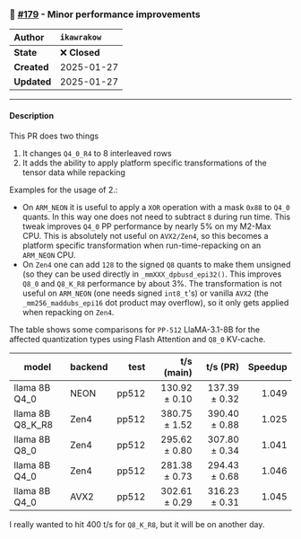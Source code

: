 ### 🔀 [#179](https://github.com/ikawrakow/ik_llama.cpp/pull/179) - Minor performance improvements

| **Author** | `ikawrakow` |
| :--- | :--- |
| **State** | ❌ **Closed** |
| **Created** | 2025-01-27 |
| **Updated** | 2025-01-27 |

---

#### Description

This PR does two things
1. It changes `Q4_0_R4` to 8 interleaved rows
1. It adds the ability to apply platform specific transformations of the tensor data while repacking

Examples for the usage of 2.:
* On `ARM_NEON` it is useful to apply a `XOR` operation with a mask `0x88` to `Q4_0` quants. In this way one does not need to subtract `8` during run time. This tweak improves `Q4_0` PP performance by nearly 5% on my M2-Max CPU. This is absolutely not useful on `AVX2/Zen4`, so this becomes a platform specific transformation when run-time-repacking on an `ARM_NEON` CPU. 
* On `Zen4` one can add `128` to the signed `Q8` quants to make them unsigned (so they can be used directly in `_mmXXX_dpbusd_epi32()`. This improves `Q8_0` and `Q8_K_R8` performance by about 3%. The transformation is not useful on `ARM_NEON` (one needs signed `int8_t`'s) or vanilla `AVX2` (the `_mm256_maddubs_epi16` dot product may overflow), so it only gets applied when repacking on `Zen4`.

The table shows some comparisons for `PP-512` LlaMA-3.1-8B for the affected quantization types using Flash Attention and `Q8_0` KV-cache.

| model            | backend    |          test |      t/s (main)  |   t/s  (PR)    |  Speedup |
| ---------------- | ---------- | ------------: | ---------------: | -------------: | -------: |
| llama 8B Q4_0    | NEON       |         pp512 |    130.92 ± 0.10 |  137.39 ± 0.32 |  1.049   |   
| llama 8B Q8_K_R8 | Zen4       |         pp512 |    380.75 ± 1.52 |  390.40 ± 0.88 |  1.025   |   
| llama 8B Q8_0    | Zen4       |         pp512 |    295.62 ± 0.80 |  307.80 ± 0.34 |  1.041   |   
| llama 8B Q4_0    | Zen4       |         pp512 |    281.38 ± 0.73 |  294.43 ± 0.68 |  1.046   |   
| llama 8B Q4_0    | AVX2       |         pp512 |    302.61 ± 0.29 |  316.23 ± 0.31 |  1.045   | 

I really wanted to hit 400 t/s for `Q8_K_R8`, but it will be on another day.